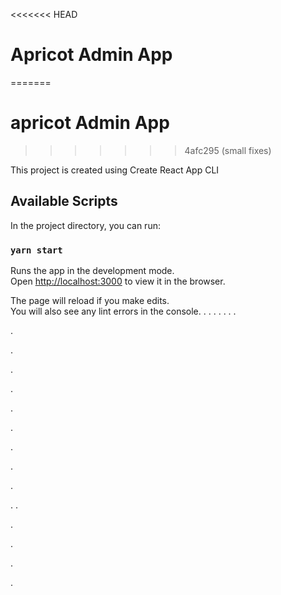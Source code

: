 <<<<<<< HEAD
# Apricot Admin App
=======
# apricot Admin App
>>>>>>> 4afc295 (small fixes)

This project is created using Create React App CLI

## Available Scripts

In the project directory, you can run:

### `yarn start`

Runs the app in the development mode.\
Open [http://localhost:3000](http://localhost:3000) to view it in the browser.

The page will reload if you make edits.\
You will also see any lint errors in the console.
.
.
.
.
.
.
.












































































































.


.
















.



























.














.








































.





























































.



























































.














.

















.
.










































.































.
























.




























.




















